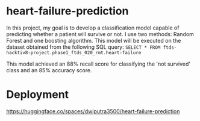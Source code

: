 # heart-failure-prediction

In this project, my goal is to develop a classification model capable of predicting whether a patient will survive or not. I use two methods: Random Forest and one boosting algorithm. This model will be executed on the dataset obtained from the following SQL query:
`SELECT * FROM ftds-hacktiv8-project.phase1_ftds_020_rmt.heart-failure`

This model achieved an 88% recall score for classifying the 'not survived' class and an 85% accuracy score.


# Deployment
https://huggingface.co/spaces/dwiputra3500/heart-failure-prediction
